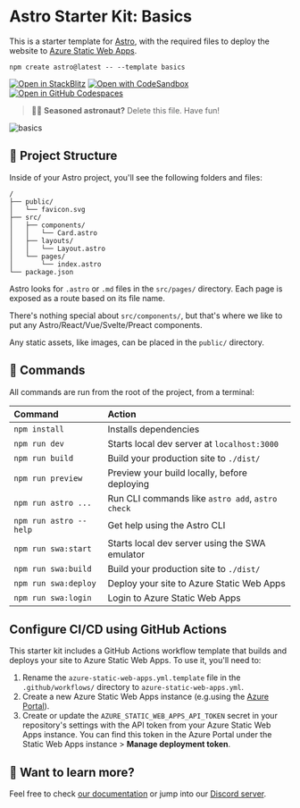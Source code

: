 # Astro Starter Kit: Basics

This is a starter template for [Astro](https://astro.build), with the required files to deploy the website to [Azure Static Web Apps](https://docs.microsoft.com/azure/static-web-apps/overview).

```
npm create astro@latest -- --template basics
```

[![Open in StackBlitz](https://developer.stackblitz.com/img/open_in_stackblitz.svg)](https://stackblitz.com/github/withastro/astro/tree/latest/examples/basics)
[![Open with CodeSandbox](https://assets.codesandbox.io/github/button-edit-lime.svg)](https://codesandbox.io/p/sandbox/github/withastro/astro/tree/latest/examples/basics)
[![Open in GitHub Codespaces](https://github.com/codespaces/badge.svg)](https://codespaces.new/withastro/astro?devcontainer_path=.devcontainer/basics/devcontainer.json)

> 🧑‍🚀 **Seasoned astronaut?** Delete this file. Have fun!

![basics](https://user-images.githubusercontent.com/4677417/186188965-73453154-fdec-4d6b-9c34-cb35c248ae5b.png)


## 🚀 Project Structure

Inside of your Astro project, you'll see the following folders and files:

```
/
├── public/
│   └── favicon.svg
├── src/
│   ├── components/
│   │   └── Card.astro
│   ├── layouts/
│   │   └── Layout.astro
│   └── pages/
│       └── index.astro
└── package.json
```

Astro looks for `.astro` or `.md` files in the `src/pages/` directory. Each page is exposed as a route based on its file name.

There's nothing special about `src/components/`, but that's where we like to put any Astro/React/Vue/Svelte/Preact components.

Any static assets, like images, can be placed in the `public/` directory.

## 🧞 Commands

All commands are run from the root of the project, from a terminal:

| Command                | Action                                           |
| :--------------------- | :----------------------------------------------- |
| `npm install`          | Installs dependencies                            |
| `npm run dev`          | Starts local dev server at `localhost:3000`      |
| `npm run build`        | Build your production site to `./dist/`          |
| `npm run preview`      | Preview your build locally, before deploying     |
| `npm run astro ...`    | Run CLI commands like `astro add`, `astro check` |
| `npm run astro --help` | Get help using the Astro CLI                     |
| `npm run swa:start`    | Starts local dev server using the SWA emulator   |
| `npm run swa:build`    | Build your production site to `./dist/`          |
| `npm run swa:deploy`   | Deploy your site to Azure Static Web Apps        |
| `npm run swa:login`    | Login to Azure Static Web Apps                   |

## Configure CI/CD using GitHub Actions

This starter kit includes a GitHub Actions workflow template that builds and deploys your site to Azure Static Web Apps. To use it, you'll need to:

1. Rename the `azure-static-web-apps.yml.template` file in the `.github/workflows/` directory to `azure-static-web-apps.yml`.
2. Create a new Azure Static Web Apps instance (e.g.using the [Azure Portal](https://portal.azure.com)).
3. Create or update the `AZURE_STATIC_WEB_APPS_API_TOKEN` secret in your repository's settings with the API token from your Azure Static Web Apps instance. You can find this token in the Azure Portal under the Static Web Apps instance > **Manage deployment token**.

## 👀 Want to learn more?

Feel free to check [our documentation](https://docs.astro.build) or jump into our [Discord server](https://astro.build/chat).
